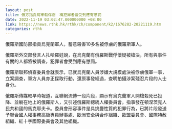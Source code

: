 ```yaml
---
layout: post
title: 俄方指責烏軍殺俘虜　稱犯罪者會受到應有懲罰
date: 2022-11-19 03:02:47.000000000 +08:00
link: https://news.rthk.hk/rthk/ch/component/k2/1676282-20221119.htm
categories: rthk
---
```


俄羅斯國防部指責烏克蘭軍人，蓄意殺害10多名被俘虜的俄羅斯軍人。

俄羅斯外交部發言人扎哈羅娃說，在烏克蘭有俄羅斯戰俘懷疑被槍決，所有與事件有關的人都將被調查，犯罪者會受到應有懲罰。

俄羅斯聯邦偵查委員會就表示，已就烏克蘭人員涉嫌大規模處決被俘虜俄軍一事，立案調查，軍方人員亦正採取行動，還原事發經過，查明拍攝涉案殘忍片段的人士身分。

俄羅斯傳媒較早時報道，互聯網流傳一段片段，顯示有烏克蘭軍人開槍殺死已投降、並躺在地上的俄羅斯人，又引述俄羅斯總統人權委員會，指事發在頓涅茨克人民共和國的馬克耶夫卡。委員會形容事件是具挑釁性質的犯罪行為，已將片段發送予聯合國人權事務高級專員辦事處、歐洲安全與合作組織、歐盟委員會、國際特赦組織、紅十字國際委員會及其他組織。
